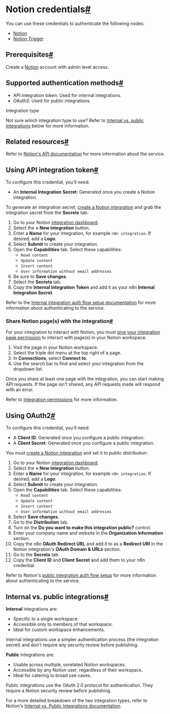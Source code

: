 [](https://github.com/n8n-io/n8n-docs/edit/main/docs/integrations/builtin/credentials/notion.md "Edit this page")

# Notion credentials[#](#notion-credentials "Permanent link")

You can use these credentials to authenticate the following nodes:

*   [Notion](../../app-nodes/n8n-nodes-base.notion/)
*   [Notion Trigger](../../trigger-nodes/n8n-nodes-base.notiontrigger/)

## Prerequisites[#](#prerequisites "Permanent link")

Create a [Notion](https://notion.so) account with admin level access.

## Supported authentication methods[#](#supported-authentication-methods "Permanent link")

*   API integration token: Used for internal integrations.
*   OAuth2: Used for public integrations.

Integration type

Not sure which integration type to use? Refer to [Internal vs. public integrations](#internal-vs-public-integrations) below for more information.

## Related resources[#](#related-resources "Permanent link")

Refer to [Notion's API documentation](https://developers.notion.com/reference/intro) for more information about the service.

## Using API integration token[#](#using-api-integration-token "Permanent link")

To configure this credential, you'll need:

*   An **Internal Integration Secret**: Generated once you create a Notion integration.

To generate an integration secret, [create a Notion integration](https://developers.notion.com/docs/create-a-notion-integration#create-your-integration-in-notion) and grab the integration secret from the **Secrets** tab:

1.  Go to your Notion [integration dashboard](https://www.notion.com/my-integrations).
2.  Select the **\+ New integration** button.
3.  Enter a **Name** for your integration, for example `n8n integration`. If desired, add a **Logo**.
4.  Select **Submit** to create your integration.
5.  Open the **Capabilities** tab. Select these capabilities:
    *   `Read content`
    *   `Update content`
    *   `Insert content`
    *   `User information without email addresses`
6.  Be sure to **Save changes**.
7.  Select the **Secrets** tab.
8.  Copy the **Internal Integration Token** and add it as your n8n **Internal Integration Secret**.

Refer to the [Internal integration auth flow setup documentation](https://developers.notion.com/docs/authorization#internal-integration-auth-flow-set-up) for more information about authenticating to the service.

### Share Notion page(s) with the integration[#](#share-notion-pages-with-the-integration "Permanent link")

For your integration to interact with Notion, you must [give your integration page permission](https://developers.notion.com/docs/create-a-notion-integration#give-your-integration-page-permissions) to interact with page(s) in your Notion workspace:

1.  Visit the page in your Notion workspace.
2.  Select the triple dot menu at the top right of a page.
3.  In **Connections**, select **Connect to**.
4.  Use the search bar to find and select your integration from the dropdown list.

Once you share at least one page with the integration, you can start making API requests. If the page isn't shared, any API requests made will respond with an error.

Refer to [Integration permissions](https://developers.notion.com/docs/authorization#integration-permissions) for more information.

## Using OAuth2[#](#using-oauth2 "Permanent link")

To configure this credential, you'll need:

*   A **Client ID**: Generated once you configure a public integration.
*   A **Client Secret**: Generated once you configure a public integration.

You must [create a Notion integration](https://developers.notion.com/docs/create-a-notion-integration#create-your-integration-in-notion) and set it to public distribution:

1.  Go to your Notion [integration dashboard](https://www.notion.so/my-integrations).
2.  Select the **\+ New integration** button.
3.  Enter a **Name** for your integration, for example `n8n integration`. If desired, add a **Logo**.
4.  Select **Submit** to create your integration.
5.  Open the **Capabilities** tab. Select these capabilities:
    *   `Read content`
    *   `Update content`
    *   `Insert content`
    *   `User information without email addresses`
6.  Select **Save changes**.
7.  Go to the **Distribution** tab.
8.  Turn on the **Do you want to make this integration public?** control.
9.  Enter your company name and website in the **Organization Information** section.
10.  Copy the n8n **OAuth Redirect URL** and add it to as a **Redirect URI** in the Notion integration's **OAuth Domain & URLs** section.
11.  Go to the **Secrets** tab.
12.  Copy the **Client ID** and **Client Secret** and add them to your n8n credential.

Refer to Notion's [public integration auth flow setup](https://developers.notion.com/docs/authorization#public-integration-auth-flow-set-up) for more information about authenticating to the service.

## Internal vs. public integrations[#](#internal-vs-public-integrations "Permanent link")

**Internal** integrations are:

*   Specific to a single workspace.
*   Accessible only to members of that workspace.
*   Ideal for custom workspace enhancements.

Internal integrations use a simpler authentication process (the integration secret) and don't require any security review before publishing.

**Public** integrations are:

*   Usable across multiple, unrelated Notion workspaces.
*   Accessible by any Notion user, regardless of their workspace.
*   Ideal for catering to broad use cases.

Public integrations use the OAuth 2.0 protocol for authentication. They require a Notion security review before publishing.

For a more detailed breakdown of the two integration types, refer to Notion's [Internal vs. Public Integrations documentation](https://developers.notion.com/docs/getting-started#internal-vs-public-integrations).